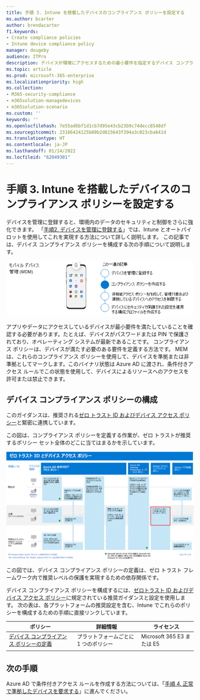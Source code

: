 ```yaml
---
title: 手順 3. Intune を搭載したデバイスのコンプライアンス ポリシーを設定する
ms.author: bcarter
author: brendacarter
f1.keywords:
- Create compliance policies
- Intune device compliance policy
manager: dougeby
audience: ITPro
description: デバイスが環境にアクセスするための最小要件を指定するデバイス コンプライアンス ポリシーを作成する方法を学びます。
ms.topic: article
ms.prod: microsoft-365-enterprise
ms.localizationpriority: high
ms.collection:
- M365-security-compliance
- m365solution-managedevices
- m365solution-scenario
ms.custom: ''
keywords: ''
ms.openlocfilehash: 7e55ad6bf1d1cb7d95e43cb23b9c74decc8548df
ms.sourcegitcommit: 23166424125b80b2d615643f394a3c023cba641d
ms.translationtype: HT
ms.contentlocale: ja-JP
ms.lasthandoff: 01/14/2022
ms.locfileid: "62049301"
---
```

# <a name="step-3-set-up-compliance-policies-for-devices-with-intune"></a>手順 3. Intune を搭載したデバイスのコンプライアンス ポリシーを設定する

デバイスを管理に登録すると、環境内のデータのセキュリティと制御をさらに強化できます。 「[手順2. デバイスを管理に登録する](manage-devices-with-intune-enroll.md)」では、Intune とオートパイロットを使用してこれを実現する方法について詳しく説明します。 この記事では、デバイス コンプライアンス ポリシーを構成する次の手順について説明します。 

![デバイスを管理する手順](../media/devices/intune-mdm-step-2.png#lightbox)

アプリやデータにアクセスしているデバイスが最小要件を満たしていることを確認する必要があります。たとえば、デバイスがパスワードまたは PIN で保護されており、オペレーティング システムが最新であることです。 コンプライアンス ポリシーは、デバイスが満たす必要のある要件を定義する方法です。 MEM は、これらのコンプライアンス ポリシーを使用して、デバイスを準拠または非準拠としてマークします。このバイナリ状態は Azure AD に渡され、条件付きアクセス ルールでこの状態を使用して、デバイスによるリソースへのアクセスを許可または禁止できます。 

## <a name="configuring-device-compliance-policies"></a>デバイス コンプライアンス ポリシーの構成

このガイダンスは、推奨される[ゼロ トラスト ID およびデバイス アクセス ポリシー](../security/office-365-security/microsoft-365-policies-configurations.md)と緊密に連携しています。

この図は、コンプライアンス ポリシーを定義する作業が、ゼロ トラストが推奨するポリシー セット全体のどこに当てはまるかを示しています。 

[![ゼロトラスト ID とデバイス アクセス ポリシー](../media/devices/identity-device-define-compliance.png#lightbox)](https://github.com/MicrosoftDocs/microsoft-365-docs/raw/public/microsoft-365/media/devices/identity-device-define-compliance.png)

この図では、デバイス コンプライアンス ポリシーの定義は、ゼロ トラスト フレームワーク内で推奨レベルの保護を実現するための依存関係です。 

デバイス コンプライアンス ポリシーを構成するには、[ゼロトラスト ID およびデバイス アクセス ポリシー](../security/office-365-security/microsoft-365-policies-configurations.md)に規定されている推奨ガイダンスと設定を使用します。 次の表は、各プラットフォームの推奨設定を含む、Intune でこれらのポリシーを構成するための手順に直接リンクしています。


|ポリシー |詳細情報  |ライセンス |
|---------|---------|---------|
|[デバイス コンプライアンス ポリシーの定義](../security/office-365-security/identity-access-policies.md#define-device-compliance-policies)   |  プラットフォームごとに 1 つのポリシー       |  Microsoft 365 E3 または E5       |
|  |         |         |

## <a name="next-steps"></a>次の手順

Azure AD で条件付きアクセス ルールを作成する方法については、「[手順 4. 正常で準拠したデバイスを要求する](manage-devices-with-intune-require-compliance.md)」に進んでください。